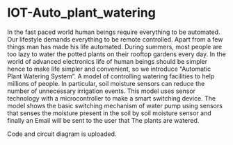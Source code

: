 # IOT-Auto_plant_watering



 In the fast paced world human beings require everything to be automated. Our lifestyle demands everything to be remote controlled. Apart from a few things man has made his life automated. During summers, most people are too lazy to water the potted plants on their rooftop gardens every day. In the world of advanced electronics life of human beings should be simpler hence to make life simpler and convenient, so we introduce “Automatic Plant Watering System”. A model of controlling watering facilities to help millions of people.  In particular, soil moisture sensors can reduce the number of unnecessary irrigation events. This model uses sensor technology with a microcontroller to make a smart switching device. The model shows the basic switching mechanism of water pump using sensors that senses the moisture present in the soil by soil moisture sensor and finally an Email will be sent to the user that The plants are watered.
 
 
 
 Code and circuit diagram is uploaded. 
